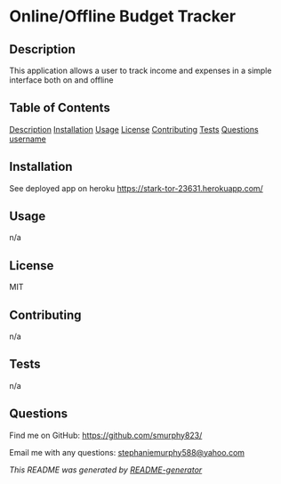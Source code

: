 # Online/Offline Budget Tracker

  ## Description
   This application allows a user to track income and expenses in a simple interface both on and offline

  ## Table of Contents
   [Description](#description)
   [Installation](#installation)
   [Usage](#usage)
   [License](#license)
   [Contributing](#contributing)
   [Tests](#tests)
   [Questions](#questions)
   [username](#username)


  ## Installation
  See deployed app on heroku https://stark-tor-23631.herokuapp.com/  

  ## Usage
  n/a

  ## License
  MIT

  ## Contributing
  n/a

  ## Tests
  n/a

  ## Questions
 

  Find me on GitHub: https://github.com/smurphy823/

  Email me with any questions: stephaniemurphy588@yahoo.com

 _This README was generated by [README-generator](https://github.com/smurphy823/README-generator)_

  